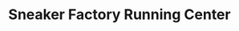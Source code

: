 ---
title: "Sneaker Factory Running Center"
url: /millburn/sneaker-factory-running-center/
shop: Schuhe
---